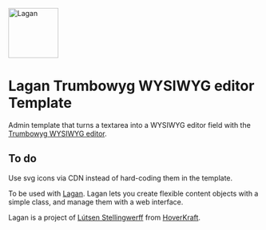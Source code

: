 [<img src="https://cdn.rawgit.com/lutsen/lagan/master/lagan-logo.svg" width="100" alt="Lagan">](https://github.com/lutsen/lagan)

Lagan Trumbowyg WYSIWYG editor Template
=======================================

Admin template that turns a textarea into a WYSIWYG editor field with the [Trumbowyg WYSIWYG editor](https://alex-d.github.io/Trumbowyg/).

To do
-----

Use svg icons via CDN instead of hard-coding them in the template.

To be used with [Lagan](https://github.com/lutsen/lagan). Lagan lets you create flexible content objects with a simple class, and manage them with a web interface.

Lagan is a project of [Lútsen Stellingwerff](http://lutsen.land/) from [HoverKraft](http://www.hoverkraft.nl/).